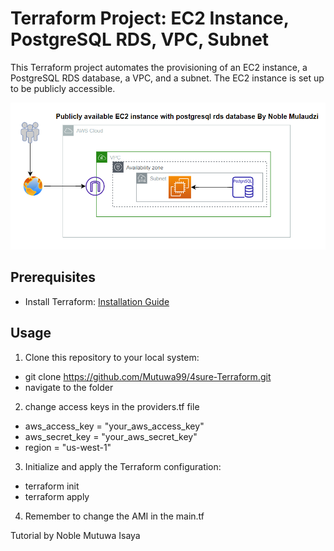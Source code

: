 # Terraform Project: EC2 Instance, PostgreSQL RDS, VPC, Subnet

This Terraform project automates the provisioning of an EC2 instance, a PostgreSQL RDS database, a VPC, and a subnet. The EC2 instance is set up to be publicly accessible.


![Alt Text](./ec2.png)

## Prerequisites

- Install Terraform: [Installation Guide](https://learn.hashicorp.com/tutorials/terraform/install-cli)

## Usage

1. Clone this repository to your local system:

- git clone https://github.com/Mutuwa99/4sure-Terraform.git
- navigate to the folder

2. change access keys in the providers.tf file

- aws_access_key = "your_aws_access_key"
- aws_secret_key = "your_aws_secret_key"
- region = "us-west-1"

3. Initialize and apply the Terraform configuration:
- terraform init
- terraform apply

4. Remember to change the AMI in the main.tf 


Tutorial by Noble Mutuwa Isaya







